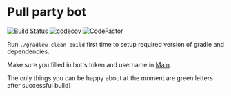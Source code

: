 # Pull party bot

[![Build Status](https://travis-ci.com/pool-party/fucker-bot.svg?branch=master)](https://travis-ci.com/pool-party/fucker-bot) [![codecov](https://codecov.io/gh/pool-party/fucker-bot/branch/master/graph/badge.svg)](https://codecov.io/gh/pool-party/fucker-bot) [![CodeFactor](https://www.codefactor.io/repository/github/pool-party/fucker-bot/badge)](https://www.codefactor.io/repository/github/pool-party/fucker-bot)

Run ```./gradlew clean build``` first time to setup required version of gradle and dependencies.

Make sure you filled in bot's token and username in [Main](src/main/java/Main.kt).

The only things you can be happy about at the moment are green letters after successful build)
